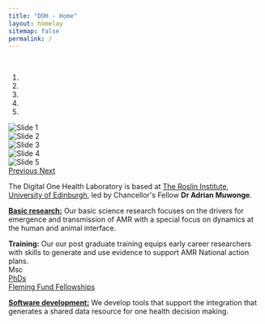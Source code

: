 ```yaml
---
title: "DOH - Home"
layout: homelay
sitemap: false
permalink: /
---
```


<br>
<div id="carousel" class="carousel slide fixed-carousel" data-ride="carousel" data-interval="4000" data-pause="hover">

<!-- Menu -->
<ol class="carousel-indicators">
    <li data-target="#carousel" data-slide-to="0" class="active"></li>
    <li data-target="#carousel" data-slide-to="1"></li>
    <li data-target="#carousel" data-slide-to="2"></li>
    <li data-target="#carousel" data-slide-to="3"></li>
    <li data-target="#carousel" data-slide-to="4"></li>
   <!-- <li data-target="#carousel" data-slide-to="5"></li>
    <li data-target="#carousel" data-slide-to="6"></li> -->
</ol>

<!-- Items -->
<div class="carousel-inner" markdown="0">
    <div class="item active">
        <img src="{{ site.url }}{{ site.baseurl }}/images/slider7001400/DOHN.png" alt="Slide 1" />
    </div>
    <div class="item">
        <img src="{{ site.url }}{{ site.baseurl }}/images/slider7001400/FlemingUganda2022jumping.jpeg" alt="Slide 2" />
    </div>
    <div class="item">
        <img src="{{ site.url }}{{ site.baseurl }}/images/slider7001400/projectTHEA.png" alt="Slide 3" />
    </div>
    <div class="item">
        <img src="{{ site.url }}{{ site.baseurl }}/images/slider7001400/ArthursSeat.jpeg" alt="Slide 4" />
    </div>
    <div class="item">
        <img src="{{ site.url }}{{ site.baseurl }}/images/slider7001400/pigproduction.png" alt="Slide 5" />
    </div>
</div>


  <a class="left carousel-control" href="#carousel" role="button" data-slide="prev">
    <span class="glyphicon glyphicon-chevron-left" aria-hidden="true"></span>
    <span class="sr-only">Previous</span>
  </a>
  <a class="right carousel-control" href="#carousel" role="button" data-slide="next">
    <span class="glyphicon glyphicon-chevron-right" aria-hidden="true"></span>
    <span class="sr-only">Next</span>
  </a>
</div>

The Digital One Health Laboratory is based at [The Roslin Institute](http://ed.ac.uk/roslin), [University of Edinburgh](https://www>.ed.ac.uk), led by Chancellor's Fellow **Dr Adrian Muwonge**.

[**Basic research:**](./research/#Projects) Our basic science research focuses on the drivers for emergence and transmission of AMR with a special focus on dynamics at the human and animal interface.

**Training:** Our our post graduate training equips early career researchers with skills to generate and use evidence to support AMR National action plans.<br>
Msc<br>
<a href="./team/#students">PhDs</a><br>
[Fleming Fund Fellowships](https://www.ed.ac.uk/edinburgh-infectious-diseases/fleming-fund-fellowships-scheme)

[**Software development:**](./research/#Software) We develop tools that support the integration that generates a shared data resource for one health decision making.


<!--
To this end, we develop novel spectroscopic-imaging scanning tunneling microscopy (SI-STM) tools to visualize the relevant quantum mechanical degrees of freedom. We want to be able to build the perfect instruments to answer the  scientific questions we deem most important (see [Research](research)).

We are located at Leiden University, the birthplace of superconductivity and home to Kamerlingh Onnes, Lorentz, Huygens, Einstein, de Sitter, and others (see e.g. [the wall of signatures from Ehrenfest lecturers](https://www.lorentz.leidenuniv.nl/history/colloquium/muur_heel.html)). We exchange ideas and work with our neighbors from [Quantum Matter & Optics](http://www.physics.leidenuniv.nl/qo-home), as well as with the colleagues from our [world-class theory section](https://www.lorentz.leidenuniv.nl).

 **We are  looking for passionate new PhD students, Postdocs, and Master students to join the team** [(more info)]({{ site.url }}{{ site.baseurl }}/vacancies) **!**


We are grateful for funding from Leiden University, [NWO](www.nwo.nl) ([Vidi talent scheme](http://www.nwo.nl/en/research-and-results/programmes/Talent+Scheme) and the [Frontiers in Nanoscience program](https://www.universiteitleiden.nl/en/research/research-projects/science/frontiers-of-nanoscience-nanofront)), and from an [ERC starting grant](https://erc.europa.eu/funding/starting-grants).

<figure class="fourth">
  <img src="{{ site.url }}{{ site.baseurl }}/images/logopic/Logo_Leiden.jpg" style="width: 210px">
  <img src="{{ site.url }}{{ site.baseurl }}/images/logopic/Logo_Nanofront.jpg" style="width: 110px">
  <img src="{{ site.url }}{{ site.baseurl }}/images/logopic/Logo_NWO.jpg" style="width: 120px">
  <img src="{{ site.url }}{{ site.baseurl }}/images/logopic/Logo_ERC.jpg" style="width: 110px">
</figure> -->
